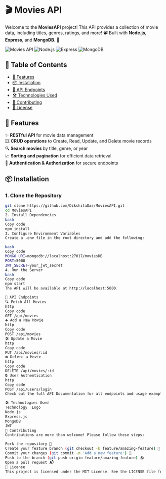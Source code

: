 # 🎬 Movies API

Welcome to the **MoviesAPI** project! This API provides a collection of movie data, including titles, genres, ratings, and more! 📽️ Built with **Node.js**, **Express**, and **MongoDB**. 🍿

![Movies API](https://img.shields.io/badge/MoviesAPI-REST%20API-green.svg)
![Node.js](https://img.shields.io/badge/Node.js-v16.13.0-green.svg)
![Express](https://img.shields.io/badge/Express.js-v4.17.1-yellow.svg)
![MongoDB](https://img.shields.io/badge/MongoDB-v4.4-blue.svg)

## 📝 Table of Contents
- [🚀 Features](#-features)
- [📦 Installation](#-installation)
- [📖 API Endpoints](#-api-endpoints)
- [🛠 Technologies Used](#-technologies-used)
- [🤝 Contributing](#-contributing)
- [📄 License](#-license)

## 🚀 Features
✨ **RESTful API** for movie data management  
🎞 **CRUD operations** to Create, Read, Update, and Delete movie records  
🔍 **Search movies** by title, genre, or year  
📈 **Sorting and pagination** for efficient data retrieval  
🔐 **Authentication & Authorization** for secure endpoints  

## 📦 Installation

### 1. Clone the Repository
```bash
git clone https://github.com/DikshitaDas/MoviesAPI.git
cd MoviesAPI
2. Install Dependencies
bash
Copy code
npm install
3. Configure Environment Variables
Create a .env file in the root directory and add the following:

bash
Copy code
MONGO_URI=mongodb://localhost:27017/moviesDB
PORT=5000
JWT_SECRET=your_jwt_secret
4. Run the Server
bash
Copy code
npm start
The API will be available at http://localhost:5000.

📖 API Endpoints
🔍 Fetch All Movies
http
Copy code
GET /api/movies
➕ Add a New Movie
http
Copy code
POST /api/movies
🛠️ Update a Movie
http
Copy code
PUT /api/movies/:id
❌ Delete a Movie
http
Copy code
DELETE /api/movies/:id
🔒 User Authentication
http
Copy code
POST /api/users/login
Check out the full API Documentation for all endpoints and usage examples.

🛠 Technologies Used
Technology	Logo
Node.js	
Express.js	
MongoDB	
JWT	
🤝 Contributing
Contributions are more than welcome! Please follow these steps:

Fork the repository 🍴
Create your feature branch (git checkout -b feature/amazing-feature) 🚧
Commit your changes (git commit -m 'Add a new feature') 📝
Push to the branch (git push origin feature/amazing-feature) 📤
Open a pull request 📬
📄 License
This project is licensed under the MIT License. See the LICENSE file for more details. 📃

